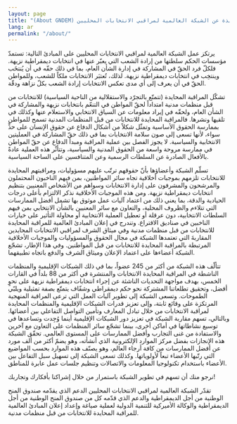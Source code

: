 ```yaml
---
layout: page
title: "(About GNDEM) نبذة عن الشبكة العالمية لمراقبي الانتخابات المحليين"
lang: ar
permalink: "/about/"
---
```


يرتكز عمل الشبكة العالمية لمراقبي الانتخابات المحليين على المبادئ التالية: تستمدّ مؤسسات الحكم سلطتها من إرادة الشعب التي يعبّر عنها في انتخابات ديمقراطية نزيهة. فلكلّ فرد الحقّ في المشاركة في إدارة الشأن العام، بما في ذلك حقّه في أن يُنتخَب وينتخِب في انتخابات ديمقراطية نزيهة. لذلك، تُعتبَر الانتخابات ملكاً للشعب، وللمواطن الحقّ في أن يعرف إلى أي مدى تعكس الانتخابات إرادة الشعب بكلّ نزاهة ودقّة.

تشكّل المراقبة المحايدة (تتمتّع بالتجرّد والاستقلالية من الناحية السياسية) للانتخابات من قبل منظمات مدنية امتداداً لحقّ المواطن في التنعّم بانتخابات نزيهة والمشاركة في الشأن العام، ولحقّه في إيراد معلومات عن السياق الانتخابي والاستعلام عنها وكذلك في تلقيها ونشرها. فالمراقبة المحايدة للانتخابات من قبل المنظمات المدنية تسمح للمواطن بممارسة الحقوق الأساسية وتمثّل شكلاً من أشكال الدفاع عن حقوق الإنسان على حدٍّ سواء، لأنها تسعى إلى صون سلامة الانتخابات بما في ذلك حقّ المشاركة في العمليتين الانتخابية والسياسية. لا يجوز الفصل بين عملية المراقبة ومبدأ الدفاع عن حقّ المواطن في ممارسة مروحة واسعة من الحقوق المدنية والسياسية، وتتأثّر هذه العملية عادةً بالأفعال الصادرة عن السلطات الرسمية وعن المتنافسين على الساحة السياسية.

تسلّم الشبكة وأعضاؤها بأنّ حقوقهم ترتّب عليهم مسؤوليات، ومراقبتهم المحايدة للانتخابات تلزمهم بموجبات أخلاقية تجاه سائر المواطنين، بمن فيهم الناخبون المحتملون والمرشحون والمشرفون على إدارة الانتخابات وسواهم من الأشخاص المعنيين بتنظيم انتخابات ديمقراطية نزيهة. ومن هذه الموجبات الأخلاقية نذكر الالتزام بأعلى درجات الحيادية والدقة، بما يعني ذلك من اعتماد آليات عمل موثوق بها تشمل أفضل الممارسات التي تتلاءم والظروف المحلية، والتعاون مع سائر المعنيين بالشأن الانتخابي بمن فيهم السلطات الانتخابية، دون عرقلة أو تعطيل العملية الانتخابية أو محاولة التأثير على خيارات الناخبين في صناديق الاقتراع. وتندرج في إعلان المبادئ العالمية للمراقبة المحايدة للانتخابات من قبل منظمات مدنية وفي ميثاق الشرف لمراقبي الانتخابات المحايدين المقاربةَ التي تعتمدها الشبكة في مجال الحقوق والمسؤوليات والموجبات الأخلاقية المرتبطة بالمراقبة المحايدة للانتخابات من قبل المواطنين. وفي هذا الإطار، تشجّع الشبكة أعضاءها على اعتماد الإعلان وميثاق الشرف والدفع باتجاه تطبيقهما.

تتألّف هذه الشبكة من أكثر من 245 عضواً، بما في ذلك الشبكات الإقليمية والمنظمات الناشطة في المراقبة المحايدة الانتخابات والمنتشرة في أكثر من 88 بلداً في القارات الخمس، بهدف مواجهة التحديات الناشئة عن إجراء انتخابات ديمقراطية نزيهة على نحوٍ أفضل، وتحقيق تطلعاتنا المشتركة نحو حكم ديمقراطي وشفّاف يتمتّع بصفة تمثيلية ويلبّي الطموحات. وتسعى الشبكة إلى تطوير آليات العمل التي ترعى المراقبة المنهجية المرتكزة على وقائع ثابتة، وإلى تعزيز قدرات الشبكات الإقليمية والمنظمات المحايدة لمراقبة الانتخابات من خلال تبادل المعارف وتأمين التواصل التفاعلي بين أعضائها. وبالتالي، تسهم مقاربة الشبكة في تعزيز دور الشبكات الإقليمية أينما وُجِدت وتساعدها في توسيع نشاطاتها في أماكن أخرى، بينما تشجّع سائر المنظمات على التعاون مع آخرين والاستفادة من غنى التجارب وأفضل الممارسات على المستوى العالمي. تحقّق الشبكة هذه الإنجازات بفضل مركز الموارد الإلكترونية الذي أنشأته، وهو يضمّ أكثر من ألف مورد عن أفضل الممارسات من كافة أرجاء العالم، وهو يصنّف هذه الموارد بحسب المواضيع التي رتّبها الأعضاء تبعاً لأولوياتها. وكذلك تسعى الشبكة إلى تسهيل سبل التفاعل بين الأعضاء باستخدام تكنولوجيا المعلومات والاتصالات وتنظيم جلسات عمل عابرة للمناطق.

نرجو منك أن تسهم في تطوير الشبكة باستمرار من خلال إشراكنا بأفكارك وتجاربك!

تقدّر الشبكة العالمية لمراقبي الانتخابات المحليين الدعم الذي يقدّمه صندوق المنح الوطنية من أجل الديمقراطية والدعم الذي قدّمه كل من صندوق المنح الوطنية من أجل الديمقراطية والوكالة الأميركية للتنمية الدولية لعملية صياغة وإعداد إعلان المبادئ العالمية للمراقبة المحايدة للانتخابات من قبل منظمات مدنية.